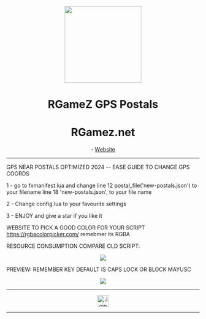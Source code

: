 <p align="center">
  <img src="https://imgur.com/W1dzVBA.png" width="200" height="200" />
</p>

<h1 align='center'>RGameZ GPS Postals</h1>
<h1 align='center'> RGamez.net </a></h1>

<p align='center'> - <a href='https://rgamez.net/'>Website</a></p>

<hr>

GPS NEAR POSTALS OPTIMIZED 2024
-- EASE GUIDE TO CHANGE GPS COORDS

1 - go to fxmanifest.lua and change
 line 12 postal_file('new-postals.json') to your filename
 line 18 'new-postals.json', to your file name

2 - Change config.lua to your favourite settings

3 - ENJOY and give a star if you like it

WEBSITE TO PICK A GOOD COLOR FOR YOUR SCRIPT
https://rgbacolorpicker.com/ remebmer its RGBA

RESOURCE CONSUMPTION COMPARE OLD SCRIPT:

<p align="center">
  <img src="https://cdn.discordapp.com/attachments/1094565099055878186/1256853226981036052/image.png?ex=66824748&is=6680f5c8&hm=3ed78d775dd1681f369834c37cf133ef75c56485e1e39fdd22a06e03be3c273f&" />
</p>

PREVIEW: 
REMEMBER KEY DEFAULT IS CAPS LOCK OR BLOCK MAYUSC
<p align="center">
  <img src="https://imgur.com/8IVASKn.png" />
</p>

<hr>

<p align="center">
  <a href="https://discord.gg/CCnee9sQkG">
    <img src="https://img.shields.io/badge/-Join%20our%20Discord-7289DA?style=flat-square&logo=discord&logoColor=white" alt="Join our Discord server" style="height: 30px;">
  </a>
</p>

<hr>
